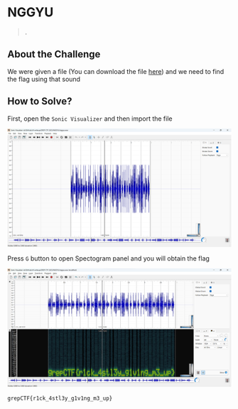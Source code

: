 # NGGYU
> .

## About the Challenge
We were given a file (You can download the file [here](nggyu.wav)) and we need to find the flag using that sound

## How to Solve?
First, open the `Sonic Visualizer` and then import the file

![sonic](images/sonic.png)

Press `G` button to open Spectogram panel and you will obtain the flag

![flag](images/flag.png)

```
grepCTF{r1ck_4stl3y_g1v1ng_m3_up}
```